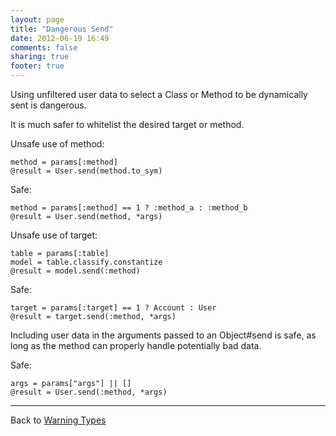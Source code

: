 ```yaml
---
layout: page
title: "Dangerous Send"
date: 2012-06-19 16:49
comments: false
sharing: true
footer: true
---
```


Using unfiltered user data to select a Class or Method to be dynamically sent is dangerous.

It is much safer to whitelist the desired target or method.

Unsafe use of method:

    method = params[:method]
    @result = User.send(method.to_sym)

Safe:

    method = params[:method] == 1 ? :method_a : :method_b
    @result = User.send(method, *args)

Unsafe use of target:

    table = params[:table]
    model = table.classify.constantize
    @result = model.send(:method)

Safe:

    target = params[:target] == 1 ? Account : User
    @result = target.send(:method, *args)

Including user data in the arguments passed to an Object#send is safe, as long as the method can properly handle potentially bad data.

Safe:
  
    args = params["args"] || []
    @result = User.send(:method, *args)


---
Back to [Warning Types](/docs/warning_types)

